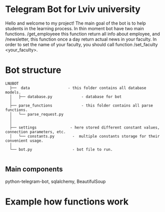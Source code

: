 # Telegram Bot for Lviv university
Hello and welcome to my project!
The main goal of the bot is to help students in the learning process. In thin moment bot have two main functions. /get_employeee <faculty> <Name> this function return all info about employee, and /newsletter, this function once a day return actual news in your faculty. In order to set the name of your faculty, you should call function /set_faculty <your_faculty>.
  
  # Bot structure 
  ```
LNUBOT
    ├──  data                 - this folder contains all database models.
    │   ├── database.py             - database for bot
    │
    ├── parse_functions             - this folder contains all parse functions.
    │   └── parse_request.py    
    │   
    │   
    ├── settings               - here stored different constant values, connection parameters, etc.
    │   └── constants.py        -  multiple constants storage for their convenient usage.
    │ 
    └── bot.py                  - bot file to run.
    
```
## Main components
python-telegram-bot, sqlalchemy, BeautifulSoup

# Example how functions work



